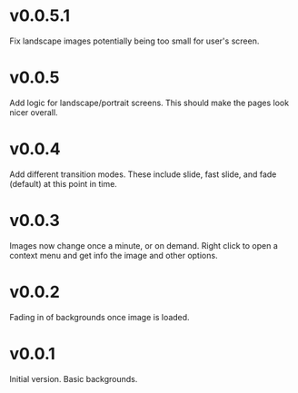 # v0.0.5.1
Fix landscape images potentially being too small for user's screen.

# v0.0.5
Add logic for landscape/portrait screens. This should make the pages look nicer overall.

# v0.0.4
Add different transition modes. These include slide, fast slide, and fade (default) at this point in time.

# v0.0.3
Images now change once a minute, or on demand. Right click to open a context menu and get info the image and other options.

# v0.0.2
Fading in of backgrounds once image is loaded.

# v0.0.1
Initial version. Basic backgrounds.